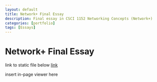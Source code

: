 ```yaml
---
layout: default
title: Network+ Final Essay
description: Final essay in CSCI 1152 Networking Concepts (Network+)
categories: [portfolio]
tags: [Essays]
---
```


# Network+ Final Essay

link to static file below
[link]()

insert in-page viewer here
